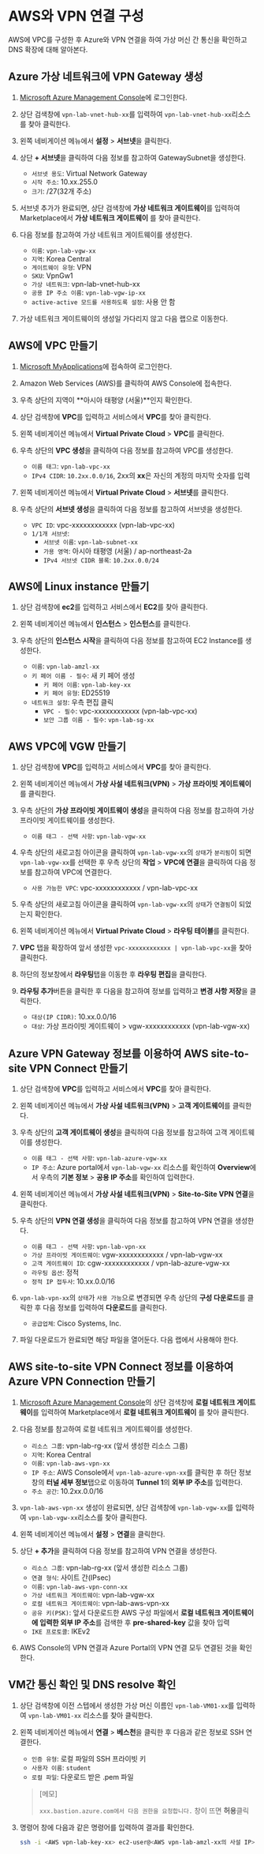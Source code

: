 # AWS와 VPN 연결 구성
AWS에 VPC를 구성한 후 Azure와 VPN 연결을 하여 가상 머신 간 통신을 확인하고 DNS 확장에 대해 알아본다.

## Azure 가상 네트워크에 VPN Gateway 생성
1. [Microsoft Azure Management Console](https://portal.azure.com)에 로그인한다.

1. 상단 검색창에 `vpn-lab-vnet-hub-xx`를 입력하여 `vpn-lab-vnet-hub-xx`리소스를 찾아 클릭한다.

1. 왼쪽 네비게이션 메뉴에서 **설정** > **서브넷**을 클릭한다.

1. 상단 **+ 서브넷**을 클릭하여 다음 정보를 참고하여 GatewaySubnet을 생성한다.
    - `서브넷 용도`: Virtual Network Gateway
    - `시작 주소`: 10.xx.255.0
    - `크기`: /27(32개 주소)

1. 서브넷 추가가 완료되면, 상단 검색창에 **가상 네트워크 게이트웨이**를 입력하여 Marketplace에서 **가상 네트워크 게이트웨이** 를 찾아 클릭한다.

1. 다음 정보를 참고하여 가상 네트워크 게이트웨이를 생성한다.
    - `이름`: `vpn-lab-vgw-xx`
    - `지역`: Korea Central
    - `게이트웨이 유형`: VPN
    - `SKU`: VpnGw1
    - `가상 네트워크`: vpn-lab-vnet-hub-xx
    - `공용 IP 주소 이름`: `vpn-lab-vgw-ip-xx`
    - `active-active 모드를 사용하도록 설정`: 사용 안 함

1. 가상 네트워크 게이트웨이의 생성일 가다리지 않고 다음 랩으로 이동한다.

## AWS에 VPC 만들기
1. [Microsoft MyApplications](http://myapplications.microsoft.com/)에 접속하여 로그인한다.

1. Amazon Web Services (AWS)를 클릭하여 AWS Console에 접속한다.

1. 우측 상단의 지역이 **아시아 태평양 (서울)**인지 확인한다.

1. 상단 검색창에 **VPC**를 입력하고 서비스에서 **VPC**를 찾아 클릭한다.

1. 왼쪽 네비게이션 메뉴에서 **Virtual Private Cloud** > **VPC**를 클릭한다.

1. 우측 상단의 **VPC 생성**을 클릭하여 다음 정보를 참고하여 VPC를 생성한다.
    - `이름 태그`: `vpn-lab-vpc-xx`
    - `IPv4 CIDR`: `10.2xx.0.0/16`, 2xx의 **xx**은 자신의 계정의 마지막 숫자를 입력

1. 왼쪽 네비게이션 메뉴에서 **Virtual Private Cloud** > **서브넷**를 클릭한다.

1. 우측 상단의 **서브넷 생성**을 클릭하여 다음 정보를 참고하여 서브넷을 생성한다.
    - `VPC ID`: vpc-xxxxxxxxxxxx (vpn-lab-vpc-xx)
    - `1/1개 서브넷`:
        - `서브넷 이름`: `vpn-lab-subnet-xx`
        - `가용 영역`: 아시아 태평영 (서울) / ap-northeast-2a
        - `IPv4 서브넷 CIDR 블록`: `10.2xx.0.0/24`

## AWS에 Linux instance 만들기
1. 상단 검색창에 **ec2**를 입력하고 서비스에서 **EC2**를 찾아 클릭한다.

1. 왼쪽 네비게이션 메뉴에서 **인스턴스** > **인스턴스**를 클릭한다.

1. 우측 상단의 **인스턴스 시작**을 클릭하여 다음 정보를 참고하여 EC2 Instance를 생성한다.
    - `이름`: `vpn-lab-amzl-xx`
    - `키 페어 이름 - 필수`: 새 키 페어 생성
        - `키 페어 이름`: `vpn-lab-key-xx`
        - `키 페어 유형`: ED25519
    - `네트워크 설정`: 우측 편집 클릭
        - `VPC - 필수`: vpc-xxxxxxxxxxxx (vpn-lab-vpc-xx)
        - `보안 그룹 이름 - 필수`: `vpn-lab-sg-xx`

## AWS VPC에 VGW 만들기
1. 상단 검색창에 **VPC**를 입력하고 서비스에서 **VPC**를 찾아 클릭한다.

1. 왼쪽 네비게이션 메뉴에서 **가상 사설 네트워크(VPN)** > **가상 프라이빗 게이트웨이**를 클릭한다.

1. 우측 상단의 **가상 프라이빗 게이트웨이 생성**을 클릭하여 다음 정보를 참고하여 가상 프라이빗 게이트웨이를 생성한다.
    - `이름 태그 - 선택 사항`: `vpn-lab-vgw-xx`

1. 우측 상단의 새로고침 아이콘을 클릭하여 `vpn-lab-vgw-xx`의 `상태`가 `분리됨`이 되면 `vpn-lab-vgw-xx`를 선택한 후 우측 상단의 **작업** > **VPC에 연결**을 클릭하여 다음 정보를 참고하여 VPC에 연결한다.
    - `사용 가능한 VPC`: vpc-xxxxxxxxxxxx / vpn-lab-vpc-xx

1. 우측 상단의 새로고침 아이콘을 클릭하여 `vpn-lab-vgw-xx`의 `상태`가 `연결됨`이 되었는지 확인한다.

1. 왼쪽 네비게이션 메뉴에서 **Virtual Private Cloud** > **라우팅 테이블**를 클릭한다.

1. **VPC** 탭을 확장하여 앞서 생성한 `vpc-xxxxxxxxxxxx | vpn-lab-vpc-xx`을 찾아 클릭한다.

1. 하단의 정보창에서 **라우팅**탭을 이동한 후 **라우팅 편집**을 클릭한다.

1. **라우팅 추가**버튼을 클릭한 후 다음을 참고하여 정보를 입력하고 **변경 사항 저장**을 클릭한다.
    - `대상(IP CIDR)`: 10.xx.0.0/16
    - `대상`: 가상 프라이빗 게이트웨이 > vgw-xxxxxxxxxxxx (vpn-lab-vgw-xx)

## Azure VPN Gateway 정보를 이용하여 AWS site-to-site VPN Connect 만들기
1. 상단 검색창에 **VPC**를 입력하고 서비스에서 **VPC**를 찾아 클릭한다.

1. 왼쪽 네비게이션 메뉴에서 **가상 사설 네트워크(VPN)** > **고객 게이트웨이**를 클릭한다.

1. 우측 상단의 **고객 게이트웨이 생성**을 클릭하여 다음 정보를 참고하여 고객 게이트웨이를 생성한다.
    - `이름 태그 - 선택 사항`: `vpn-lab-azure-vgw-xx`
    - `IP 주소`: Azure portal에서 `vpn-lab-vgw-xx` 리소스를 확인하여 **Overview**에서 우측의 **기본 정보** > **공용 IP 주소**를 확인하여 입력한다.

1. 왼쪽 네비게이션 메뉴에서 **가상 사설 네트워크(VPN)** > **Site-to-Site VPN 연결**을 클릭한다.

1. 우측 상단의 **VPN 연결 생성**을 클릭하여 다음 정보를 참고하여 VPN 연결을 생성한다.
    - `이름 태그 - 선택 사항`: `vpn-lab-vpn-xx`
    - `가상 프라이빗 게이트웨이`: vgw-xxxxxxxxxxxx / vpn-lab-vgw-xx
    - `고객 게이트웨이 ID`: cgw-xxxxxxxxxxxx / vpn-lab-azure-vgw-xx
    - `라우팅 옵션`: 정적
    - `정적 IP 접두사`: 10.xx.0.0/16

1. `vpn-lab-vpn-xx`의 `상태`가 `사용 가능`으로 변경되면 우측 상단의 **구성 다운로드**를 클릭한 후 다음 정보를 입력하여 **다운로드**를 클릭한다.
    - `공급업체`: Cisco Systems, Inc.

1. 파일 다운로드가 완료되면 해당 파일을 열어둔다. 다음 랩에서 사용해야 한다.

## AWS site-to-site VPN Connect 정보를 이용하여 Azure VPN Connection 만들기
1. [Microsoft Azure Management Console](https://portal.azure.com)의 상단 검색창에 **로컬 네트워크 게이트웨이**를 입력하여 Marketplace에서 **로컬 네트워크 게이트웨이** 를 찾아 클릭한다.

1. 다음 정보를 참고하여 로컬 네트워크 게이트웨이를 생성한다.
    - `리소스 그룹`: vpn-lab-rg-xx (앞서 생성한 리소스 그룹)
    - `지역`: Korea Central
    - `이름`: `vpn-lab-aws-vpn-xx`
    - `IP 주소`: AWS Console에서 `vpn-lab-azure-vpn-xx`를 클릭한 후 하단 정보창의 **터널 세부 정보**탭으로 이동하여 **Tunnel 1**의 **외부 IP 주소**를 입력한다.
    - `주소 공간`: 10.2xx.0.0/16
    
1. `vpn-lab-aws-vpn-xx` 생성이 완료되면, 상단 검색창에 `vpn-lab-vgw-xx`를 입력하여 `vpn-lab-vgw-xx`리소스를 찾아 클릭한다.

1. 왼쪽 네비게이션 메뉴에서 **설정** > **연결**을 클릭한다.

1. 상단 **+ 추가**을 클릭하여 다음 정보를 참고하여 VPN 연결을 생성한다.
    - `리소스 그룹`: vpn-lab-rg-xx (앞서 생성한 리소스 그룹)
    - `연결 형식`: 사이트 간(IPsec)
    - `이름`: `vpn-lab-aws-vpn-conn-xx`
    - `가상 네트워크 게이트웨이`: vpn-lab-vgw-xx
    - `로컬 네트워크 게이트웨이`: vpn-lab-aws-vpn-xx
    - `공유 키(PSK)`: 앞서 다운로드한 AWS 구성 파일에서 **로컬 네트워크 게이트웨이에 입력한 외부 IP 주소**를 검색한 후 **pre-shared-key** 값을 찾아 입력
    - `IKE 프로토콜`: IKEv2

1. AWS Console의 VPN 연결과 Azure Portal의 VPN 연결 모두 연결된 것을 확인한다.

## VM간 통신 확인 및 DNS resolve 확인
1. 상단 검색창에 이전 스텝에서 생성한 가상 머신 이름인 `vpn-lab-VM01-xx`를 입력하여 `vpn-lab-VM01-xx` 리소스를 찾아 클릭한다.

1. 왼쪽 네비게이션 메뉴에서 **연결** > **베스천**을 클릭한 후 다음과 같은 정보로 SSH 연결한다.
    - `인증 유형`: 로컬 파일의 SSH 프라이빗 키
    - `사용자 이름`: `student`
    - `로컬 파일`: 다운로드 받은 .pem 파일
    
    > [메모]
    >
    > `xxx.bastion.azure.com에서 다음 권한을 요청합니다.` 창이 뜨면 **허용**클릭

1. 명령어 창에 다음과 같은 명령어를 입력하여 결과를 확인한다.
    ```bash
    ssh -i <AWS vpn-lab-key-xx> ec2-user@<AWS vpn-lab-amzl-xx의 사설 IP>
    ```

